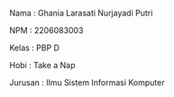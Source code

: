 Nama    : Ghania Larasati Nurjayadi Putri

NPM     : 2206083003

Kelas   : PBP D

Hobi 	: Take a Nap

Jurusan : Ilmu Sistem Informasi Komputer